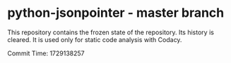 # python-jsonpointer - master branch

This repository contains the frozen state of the repository.
Its history is cleared. It is used only for static code
analysis with Codacy.

Commit Time: 1729138257